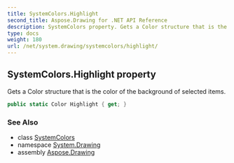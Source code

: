 ```yaml
---
title: SystemColors.Highlight
second_title: Aspose.Drawing for .NET API Reference
description: SystemColors property. Gets a Color structure that is the color of the background of selected items
type: docs
weight: 180
url: /net/system.drawing/systemcolors/highlight/
---
```

## SystemColors.Highlight property

Gets a Color structure that is the color of the background of selected items.

```csharp
public static Color Highlight { get; }
```

### See Also

* class [SystemColors](../)
* namespace [System.Drawing](../../systemcolors/)
* assembly [Aspose.Drawing](../../../)


